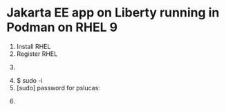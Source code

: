 # Jakarta EE app on Liberty running in Podman on RHEL 9

1. Install RHEL
2. Register RHEL
3. ```
4. $ sudo -i
5. [sudo] password for pslucas: 
6. ```
